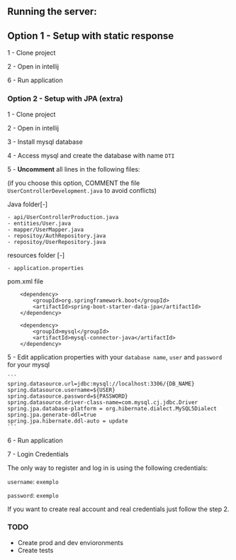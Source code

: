## Running the server:

## Option 1 - Setup with static response

1 - Clone project

2 - Open in intellij

6 - Run application

### Option 2 - Setup with JPA (extra)

1 - Clone project

2 - Open in intellij

3 - Install mysql database

4 - Access mysql and create the database with name `DTI`

5 - **Uncomment** all lines in the following files:

(if you choose this option, COMMENT the file `UserControllerDevelopment.java` to avoid conflicts)

Java folder[-]

    - api/UserControllerProduction.java
    - entities/User.java
    - mapper/UserMapper.java
    - repositoy/AuthRepository.java
    - repositoy/UserRepository.java

resources folder [-]

    - application.properties
 
pom.xml file

		<dependency>
			<groupId>org.springframework.boot</groupId>
			<artifactId>spring-boot-starter-data-jpa</artifactId>
		</dependency>

        <dependency>
            <groupId>mysql</groupId>
            <artifactId>mysql-connector-java</artifactId>
        </dependency>

5 - Edit application properties with your `database name`, `user` and `password` for your mysql

    ```
    spring.datasource.url=jdbc:mysql://localhost:3306/{DB_NAME}
    spring.datasource.username=${USER}
    spring.datasource.password=${PASSWORD}
    spring.datasource.driver-class-name=com.mysql.cj.jdbc.Driver
    spring.jpa.database-platform = org.hibernate.dialect.MySQL5Dialect
    spring.jpa.generate-ddl=true
    spring.jpa.hibernate.ddl-auto = update
    ```

6 - Run application

7 - Login Credentials

The only way to register and log in is using the following credentials:

`username`: `exemplo`

`password`: `exemplo`

If you want to create real account and real credentials just follow the step 2.

### TODO

- Create prod and dev envioronments
- Create tests


